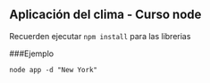## Aplicación del clima - Curso node

Recuerden ejecutar ```npm install``` para las librerias 

###Ejemplo

```
node app -d "New York"
```
